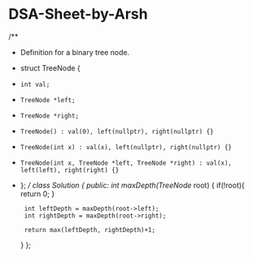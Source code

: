 # DSA-Sheet-by-Arsh

/**
 * Definition for a binary tree node.
 * struct TreeNode {
 *     int val;
 *     TreeNode *left;
 *     TreeNode *right;
 *     TreeNode() : val(0), left(nullptr), right(nullptr) {}
 *     TreeNode(int x) : val(x), left(nullptr), right(nullptr) {}
 *     TreeNode(int x, TreeNode *left, TreeNode *right) : val(x), left(left), right(right) {}
 * };
 */
class Solution {
public:
    int maxDepth(TreeNode* root) {
        if(!root){
            return 0;
        }
        
        int leftDepth = maxDepth(root->left);
        int rightDepth = maxDepth(root->right);
        
        return max(leftDepth, rightDepth)+1;
    }
};
